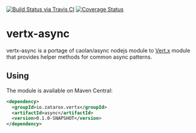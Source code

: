 [![Build Status via Travis CI](https://travis-ci.org/gchauvet/vertx-async.svg?branch=master)](https://travis-ci.org/gchauvet/vertx-async)
[![Coverage Status](https://coveralls.io/repos/github/gchauvet/vertx-async/badge.svg?branch=master)](https://coveralls.io/github/gchauvet/vertx-async?branch=master)

# vertx-async

vertx-async is a portage of caolan/async nodejs module to [Vert.x](http://vertx.io/) module that provides helper methods for common async patterns.

## Using

The module is available on Maven Central:

``` xml
<dependency>
  <groupId>io.zatarox.vertx</groupId>
  <artifactId>async</artifactId>
  <version>0.1.0-SNAPSHOT</version>
</dependency>
```
